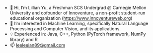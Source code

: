 - 👋 Hi, I’m Lillian Yu, a Freshman SCS Undergrad @ Carnegie Mellon University  and cofounder of Innoventure, a non-profit student-run educational organization (https://www.innoventureweb.org)
- 👀 I’m interested in Machine Learning, specifically Natural Language Processing and Computer Vision, and its applications.
- 💡 Experienced in: Java, C++, Python (PyTorch framework, NumPy library) and R
- 📫 leeleeian89@gmail.com 

